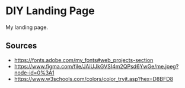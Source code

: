 # DIY Landing Page 
My landing page. 


## Sources
* https://fonts.adobe.com/my_fonts#web_projects-section
* https://www.figma.com/file/JAiUJkGVSI4m2QPsd6YwGe/me.jpeg?node-id=0%3A1
* https://www.w3schools.com/colors/color_tryit.asp?hex=D8BFD8
